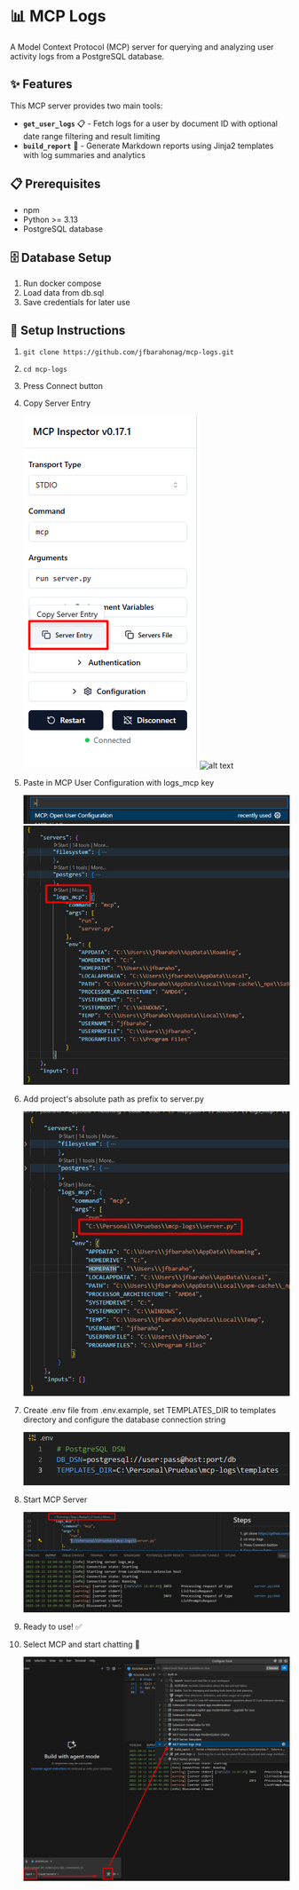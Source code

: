 # 📊 MCP Logs

A Model Context Protocol (MCP) server for querying and analyzing user activity logs from a PostgreSQL database.

## ✨ Features

This MCP server provides two main tools:

- **`get_user_logs`** 📋 - Fetch logs for a user by document ID with optional date range filtering and result limiting
- **`build_report`** 📄 - Generate Markdown reports using Jinja2 templates with log summaries and analytics

## 📋 Prerequisites
- npm
- Python >= 3.13
- PostgreSQL database

## 🗄️ Database Setup
1. Run docker compose
2. Load data from db.sql
3. Save credentials for later use

## 🚀 Setup Instructions
1. `git clone https://github.com/jfbarahonag/mcp-logs.git`
2. `cd mcp-logs`
3. Press Connect button
4. Copy Server Entry 
   
   ![alt text](assets/image.png)![alt text](image.png)

5. Paste in MCP User Configuration with logs_mcp key
   
   ![alt text](assets/image-1.png)
   ![alt text](assets/image-2.png)

6. Add project's absolute path as prefix to server.py
   
   ![alt text](assets/image-3.png)

7. Create .env file from .env.example, set TEMPLATES_DIR to templates directory and configure the database connection string
   
   ![alt text](assets/image-4.png)

8. Start MCP Server
   
   ![alt text](assets/image-5.png)

9. Ready to use! ✅

10. Select MCP and start chatting 💬
    
    ![alt text](assets/image-6.png)